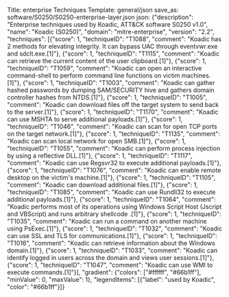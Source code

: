 Title: enterprise Techniques
Template: general/json
save_as: software/S0250/S0250-enterprise-layer.json
json: {"description": "Enterprise techniques used by Koadic, ATT&CK software S0250 v1.0", "name": "Koadic (S0250)", "domain": "mitre-enterprise", "version": "2.2", "techniques": [{"score": 1, "techniqueID": "T1088", "comment": "Koadic has 2 methods for elevating integrity. It can bypass UAC through eventvwr.exe and sdclt.exe.[1]"}, {"score": 1, "techniqueID": "T1115", "comment": "Koadic can retrieve the current content of the user clipboard.[1]"}, {"score": 1, "techniqueID": "T1059", "comment": "Koadic can open an interactive command-shell to perform command line functions on victim machines.[1]"}, {"score": 1, "techniqueID": "T1003", "comment": "Koadic can gather hashed passwords by dumping SAM/SECURITY hive and gathers domain controller hashes from NTDS.[1]"}, {"score": 1, "techniqueID": "T1005", "comment": "Koadic can download files off the target system to send back to the server.[1]"}, {"score": 1, "techniqueID": "T1170", "comment": "Koadic can use MSHTA to serve additional payloads.[1]"}, {"score": 1, "techniqueID": "T1046", "comment": "Koadic can scan for open TCP ports on the target network.[1]"}, {"score": 1, "techniqueID": "T1135", "comment": "Koadic can scan local network for open SMB.[1]"}, {"score": 1, "techniqueID": "T1055", "comment": "Koadic can perform process injection by using a reflective DLL.[1]"}, {"score": 1, "techniqueID": "T1117", "comment": "Koadic can use Regsvr32 to execute additional payloads.[1]"}, {"score": 1, "techniqueID": "T1076", "comment": "Koadic can enable remote desktop on the victim's machine.[1]"}, {"score": 1, "techniqueID": "T1105", "comment": "Koadic can download additional files.[1]"}, {"score": 1, "techniqueID": "T1085", "comment": "Koadic can use Rundll32 to execute additional payloads.[1]"}, {"score": 1, "techniqueID": "T1064", "comment": "Koadic performs most of its operations using Windows Script Host (Jscript and VBScript) and runs arbitrary shellcode .[1]"}, {"score": 1, "techniqueID": "T1035", "comment": "Koadic can run a command on another machine using PsExec.[1]"}, {"score": 1, "techniqueID": "T1032", "comment": "Koadic can use SSL and TLS for communications.[1]"}, {"score": 1, "techniqueID": "T1016", "comment": "Koadic can retrieve information about the Windows domain.[1]"}, {"score": 1, "techniqueID": "T1033", "comment": "Koadic can identify logged in users across the domain and views user sessions.[1]"}, {"score": 1, "techniqueID": "T1047", "comment": "Koadic can use WMI to execute commands.[1]"}], "gradient": {"colors": ["#ffffff", "#66b1ff"], "minValue": 0, "maxValue": 1}, "legendItems": [{"label": "used by Koadic", "color": "#66b1ff"}]}